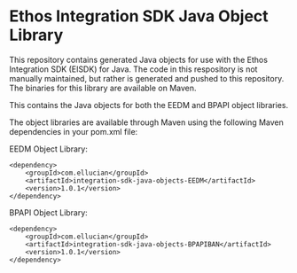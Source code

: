 # Ethos Integration SDK Java Object Library

This repository contains generated Java objects for use with the Ethos Integration SDK (EISDK) for Java.  The code in this respository is not manually maintained, but rather is generated and pushed to this repository.  The binaries for this library are available on Maven.  

This contains the Java objects for both the EEDM and BPAPI object libraries.

The object libraries are available through Maven using the following Maven dependencies in your pom.xml file:

EEDM Object Library:
```
<dependency>
    <groupId>com.ellucian</groupId>
    <artifactId>integration-sdk-java-objects-EEDM</artifactId>
    <version>1.0.1</version>
</dependency>
```

BPAPI Object Library:
```
<dependency>
    <groupId>com.ellucian</groupId>
    <artifactId>integration-sdk-java-objects-BPAPIBAN</artifactId>
    <version>1.0.1</version>
</dependency>
```
